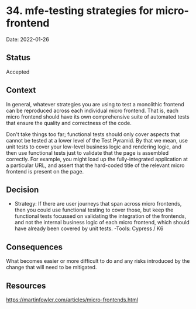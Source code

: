 # 34. mfe-testing strategies for micro-frontend

Date: 2022-01-26

## Status

Accepted

## Context

In general, whatever strategies you are using to test a monolithic frontend can be reproduced across each individual micro frontend. That is, each micro frontend should have its own comprehensive suite of automated tests that ensure the quality and correctness of the code.

Don't take things too far; functional tests should only cover aspects that cannot be tested at a lower level of the Test Pyramid. By that we mean, use unit tests to cover your low-level business logic and rendering logic, and then use functional tests just to validate that the page is assembled correctly. For example, you might load up the fully-integrated application at a particular URL, and assert that the hard-coded title of the relevant micro frontend is present on the page.

## Decision

- Strategy:
If there are user journeys that span across micro frontends, then you could use functional testing to cover those, but keep the functional tests focussed on validating the integration of the frontends, and not the internal business logic of each micro frontend, which should have already been covered by unit tests.
-Tools:
Cypress / K6
## Consequences

What becomes easier or more difficult to do and any risks introduced by the change that will need to be mitigated.
## Resources
https://martinfowler.com/articles/micro-frontends.html